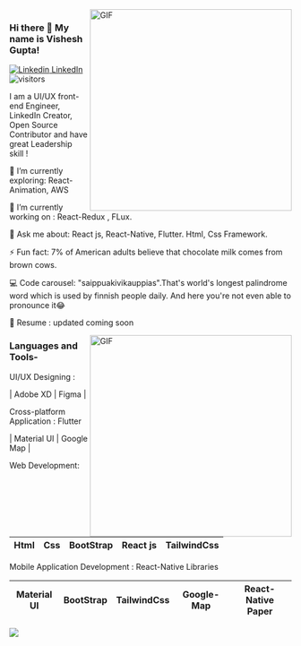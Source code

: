 <img align="right" alt="GIF" src="https://media.giphy.com/media/5x1tfz1wRP5HHwDbf2/giphy.gif" width="360"/>

### Hi there 👋 My name is Vishesh Gupta! 

[![Linkedin](https://i.stack.imgur.com/gVE0j.png) LinkedIn](https://www.linkedin.com/in/bhavishya-pandit-68a4a018a/)&nbsp;  ![visitors](https://hit-badger.glitch.me/badge?page_id=guptavishesh143.id)


I am a UI/UX front-end Engineer, LinkedIn Creator, Open Source Contributor and have great Leadership skill ! 

🌱 I’m currently exploring: React-Animation, AWS 

🔭 I’m currently working on : React-Redux , FLux.

💬 Ask me about: React js, React-Native, Flutter. Html, Css Framework.

⚡ Fun fact: 7% of American adults believe that chocolate milk comes from brown cows.

💻 Code carousel: "saippuakivikauppias".That's world's longest palindrome word which is used by finnish people daily. And here you're not even able to pronounce it😂

📄 Resume : updated coming soon 


<img align="right" alt="GIF" src="https://media.giphy.com/media/czniM8fZNhuqh7MpEF/giphy.gif" width="360"/>

### Languages and Tools-

UI/UX Designing :

| Adobe XD | Figma |

Cross-platform Application : Flutter

| Material UI | Google Map |

Web Development: 

| Html  | Css  | BootStrap  | React js | TailwindCss |
| :---: | :---: | :---: | :---: | :---: |

Mobile Application Development : React-Native Libraries 

| Material UI | BootStrap | TailwindCss | Google-Map | React-Native Paper |
| :---: | :---: | :---: | :---: | :---: |



![](https://github-readme-stats.vercel.app/api?username=guptavishesh143&show_icons=true&line_height=30)
